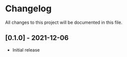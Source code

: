 # Changelog
All changes to this project will be documented in this file.

## [0.1.0] - 2021-12-06
- Initial release
